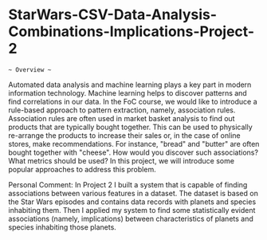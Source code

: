 # StarWars-CSV-Data-Analysis-Combinations-Implications-Project-2

    ~ Overview ~
Automated data analysis and machine learning plays a key part in modern information technology. Machine learning helps
to discover patterns and find correlations in our data. In the FoC course, we would like to introduce a rule-based approach
to pattern extraction, namely, association rules. Association rules are often used in market basket analysis to find out
products that are typically bought together. This can be used to physically re-arrange the products to increase their
sales or, in the case of online stores, make recommendations. For instance, "bread" and "butter" are often bought
together with "cheese". How would you discover such associations? What metrics should be used?
In this project, we will introduce some popular approaches to address this problem.


Personal Comment: 
In Project 2 I built a system that is capable of finding associations between various features in a dataset.
The dataset is based on the Star Wars episodes and contains data records with planets and species inhabiting them.
Then I applied my system to find some statistically evident associations (namely, implications) between
characteristics of planets and species inhabiting those planets.
